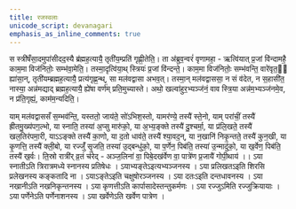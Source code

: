 ```yaml
---
title: रजस्वलाः
unicode_script: devanagari
emphasis_as_inline_comments: true
---
```


स स्त्री॑षँसा॒दमुपा॑सीदद॒स्यै ब्र॑ह्मह॒त्यायै॒ तृती॑य॒म्प्रति॑ गृह्णी॒तेति॒। 
ता अ॑ब्रुव॒न्वरं॑ वृणामहा॒ - ऋत्वि॑यात् प्र॒जां वि॑न्दामहै॒ काम॒मा विज॑नितोः॒ सम्भ॑वा॒मेति॒। तस्मा॒दृत्वि॑या॒थ् स्त्रियः॑ प्र॒जां वि॑न्दन्ते॒। काम॒मा विज॑नितोः॒ सम्भ॑वन्ति॒ वारे॑वृत॒॒ ह्या॑सा॒न्, तृती॑यम्ब्रह्मह॒त्यायै॒ प्रत्य॑गृह्ण॒न्थ्, सा मल॑वद्वासा अभव॒त्। 
तस्मा॒न् मल॑वद्वाससा॒ न सं व॑देत, न स॒हासी॑त॒ नास्या॒ अन्न॑मद्याद् ब्रह्मह॒त्यायै॒ ह्ये॑षा वर्ण॑म् प्रति॒मुच्यास्ते। अथो॒ खल्वा॑हुर॒भ्यञ्ज॑नं॒ वाव स्त्रि॒या अन्न॑म॒भ्यञ्ज॑नमे॒व, न प्र॑ति॒गृह्यं॒, काम॑म॒न्यदिति॒। 

याम् मल॑वद्वाससँ स॒म्भव॑न्ति॒, यस्ततो॒ जाय॑ते॒ सो॑ऽभिश॒स्तो,
यामर॑ण्ये॒ तस्यै॑ स्ते॒नो,
याम् परा॑चीं॒ तस्यै॑ ह्रीतमु॒ख्य॑पग॒ल्भो,
या स्नाति॒ तस्या॑ अ॒प्सु मारु॑को॒,
या अ॒भ्य॒ङ्क्ते तस्यै॑ दु॒श्चर्मा॒,
या प्र॑लि॒खते॒ तस्यै॑ खल॒तिर॑पमा॒री,
याऽऽङ्क्ते तस्यै॑ का॒णो,
या द॒तो धाव॑ते॒ तस्यै॑ श्या॒वद॒न्,
या न॒खानि॑ निकृ॒न्तते॒ तस्यै॑ कुन॒खी,
या कृ॒णत्ति॒ तस्यै॑ क्ली॒बो,
या रज्जुँ॑ सृ॒जति॒ तस्या॑ उ॒द्बन्धु॑को॒,
या प॒र्णेन॒ पिब॑ति॒ तस्या॑ उ॒न्मादु॑को॒,
या ख॒र्वेण॒ पिब॑ति॒ तस्यै॑ ख॒र्वः। ति॒स्रो रात्री॑र् व्र॒तं च॑रेद् - अञ्ज॒लिना॑ वा॒ पिबे॒दख॑र्वेण वा॒ पात्रे॑ण प्र॒जायै॑ गोपी॒थाय॑ ।।
ऽया स्नातीऽति त्रिरात्रमध्ये स्नानस्य प्रतिषेधः ।
ऽयाभ्यङ्तेऽइत्यभ्यञ्जनस्य ।
ऽया प्रलिखतऽइति शिरसि प्रलेखनस्य कङ्कतादि ना ।
ऽयाऽङ्तेऽइति चक्षुषोरञ्जनस्य ।
ऽया दतःऽइति दन्तधावनस्य ।
ऽया नखानीऽति नखनिकृन्तनस्य ।
ऽया कृणत्तीऽति कार्पासादेस्तन्तुकर्मणः ।
ऽया रज्जुऽमिति रज्जुक्रियायाः ।
ऽया पर्णेनेऽति पर्णेनाशनस्य ।
ऽया खर्वेणेऽति खर्वेण पात्रेण ।